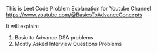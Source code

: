 This is Leet Code Problem Explanation for Youtube Channel 
https://www.youtube.com/@BasicsToAdvanceConcepts

It will explain:
1. Basic to Advance DSA problems
2. Mostly Asked Interview Questions Problems